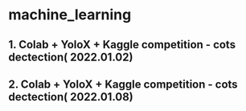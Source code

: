 # machine_learning
## 1. Colab + YoloX + Kaggle competition - cots dectection( 2022.01.02)
## 2. Colab + YoloX + Kaggle competition - cots dectection( 2022.01.08)


